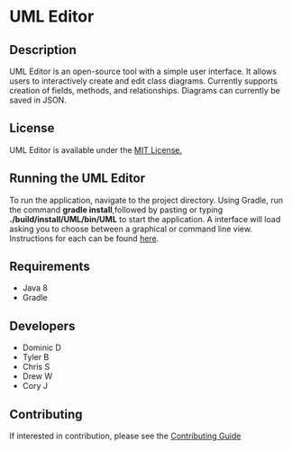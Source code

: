 # UML Editor

## Description
UML Editor is an open-source tool with a simple user interface. It allows users to interactively create and edit class diagrams. Currently supports creation of fields, methods, and relationships. Diagrams can currently be saved in JSON.

## License
UML Editor is available under the [MIT License.](https://github.com/mucsci-students/2020fa-420-Schwifty/blob/develop/LICENSE)

## Running the UML Editor
To run the application, navigate to the project directory. Using Gradle, run the command **gradle install**,followed by pasting or typing **./build/install/UML/bin/UML** to start the application. A interface will load asking you to choose between a graphical or command line view. Instructions for each can be found [here](https://github.com/mucsci-students/2020fa-420-Schwifty/blob/develop/UserGuide.md).

## Requirements
* Java 8
* Gradle

## Developers
* Dominic D
* Tyler B
* Chris S
* Drew W
* Cory J

## Contributing 
If interested in contribution, please see the [Contributing Guide](https://github.com/mucsci-students/2020fa-420-Schwifty/blob/develop/CONTRIBUTING.md)



